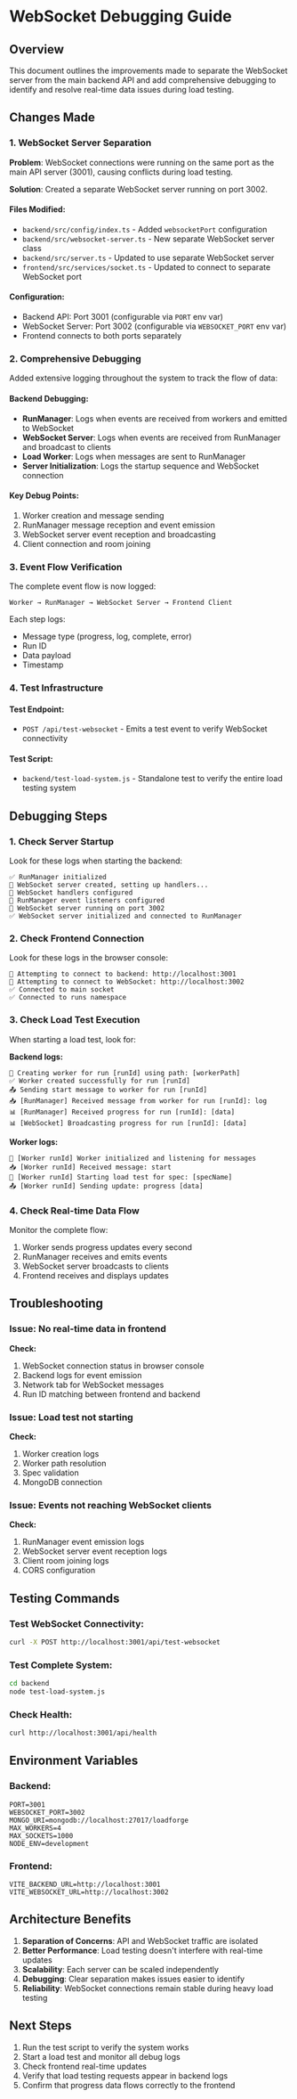# WebSocket Debugging Guide

## Overview

This document outlines the improvements made to separate the WebSocket server from the main backend API and add comprehensive debugging to identify and resolve real-time data issues during load testing.

## Changes Made

### 1. WebSocket Server Separation

**Problem**: WebSocket connections were running on the same port as the main API server (3001), causing conflicts during load testing.

**Solution**: Created a separate WebSocket server running on port 3002.

#### Files Modified:
- `backend/src/config/index.ts` - Added `websocketPort` configuration
- `backend/src/websocket-server.ts` - New separate WebSocket server class
- `backend/src/server.ts` - Updated to use separate WebSocket server
- `frontend/src/services/socket.ts` - Updated to connect to separate WebSocket port

#### Configuration:
- Backend API: Port 3001 (configurable via `PORT` env var)
- WebSocket Server: Port 3002 (configurable via `WEBSOCKET_PORT` env var)
- Frontend connects to both ports separately

### 2. Comprehensive Debugging

Added extensive logging throughout the system to track the flow of data:

#### Backend Debugging:
- **RunManager**: Logs when events are received from workers and emitted to WebSocket
- **WebSocket Server**: Logs when events are received from RunManager and broadcast to clients
- **Load Worker**: Logs when messages are sent to RunManager
- **Server Initialization**: Logs the startup sequence and WebSocket connection

#### Key Debug Points:
1. Worker creation and message sending
2. RunManager message reception and event emission
3. WebSocket server event reception and broadcasting
4. Client connection and room joining

### 3. Event Flow Verification

The complete event flow is now logged:

```
Worker → RunManager → WebSocket Server → Frontend Client
```

Each step logs:
- Message type (progress, log, complete, error)
- Run ID
- Data payload
- Timestamp

### 4. Test Infrastructure

#### Test Endpoint:
- `POST /api/test-websocket` - Emits a test event to verify WebSocket connectivity

#### Test Script:
- `backend/test-load-system.js` - Standalone test to verify the entire load testing system

## Debugging Steps

### 1. Check Server Startup
Look for these logs when starting the backend:
```
✅ RunManager initialized
🔌 WebSocket server created, setting up handlers...
🔌 WebSocket handlers configured
🔌 RunManager event listeners configured
🔌 WebSocket server running on port 3002
✅ WebSocket server initialized and connected to RunManager
```

### 2. Check Frontend Connection
Look for these logs in the browser console:
```
🔌 Attempting to connect to backend: http://localhost:3001
🔌 Attempting to connect to WebSocket: http://localhost:3002
✅ Connected to main socket
✅ Connected to runs namespace
```

### 3. Check Load Test Execution
When starting a load test, look for:

**Backend logs:**
```
🔧 Creating worker for run [runId] using path: [workerPath]
✅ Worker created successfully for run [runId]
📤 Sending start message to worker for run [runId]
📥 [RunManager] Received message from worker for run [runId]: log
📊 [RunManager] Received progress for run [runId]: [data]
📊 [WebSocket] Broadcasting progress for run [runId]: [data]
```

**Worker logs:**
```
🔧 [Worker runId] Worker initialized and listening for messages
📥 [Worker runId] Received message: start
🚀 [Worker runId] Starting load test for spec: [specName]
📤 [Worker runId] Sending update: progress [data]
```

### 4. Check Real-time Data Flow
Monitor the complete flow:
1. Worker sends progress updates every second
2. RunManager receives and emits events
3. WebSocket server broadcasts to clients
4. Frontend receives and displays updates

## Troubleshooting

### Issue: No real-time data in frontend
**Check:**
1. WebSocket connection status in browser console
2. Backend logs for event emission
3. Network tab for WebSocket messages
4. Run ID matching between frontend and backend

### Issue: Load test not starting
**Check:**
1. Worker creation logs
2. Worker path resolution
3. Spec validation
4. MongoDB connection

### Issue: Events not reaching WebSocket clients
**Check:**
1. RunManager event emission logs
2. WebSocket server event reception logs
3. Client room joining logs
4. CORS configuration

## Testing Commands

### Test WebSocket Connectivity:
```bash
curl -X POST http://localhost:3001/api/test-websocket
```

### Test Complete System:
```bash
cd backend
node test-load-system.js
```

### Check Health:
```bash
curl http://localhost:3001/api/health
```

## Environment Variables

### Backend:
```env
PORT=3001
WEBSOCKET_PORT=3002
MONGO_URI=mongodb://localhost:27017/loadforge
MAX_WORKERS=4
MAX_SOCKETS=1000
NODE_ENV=development
```

### Frontend:
```env
VITE_BACKEND_URL=http://localhost:3001
VITE_WEBSOCKET_URL=http://localhost:3002
```

## Architecture Benefits

1. **Separation of Concerns**: API and WebSocket traffic are isolated
2. **Better Performance**: Load testing doesn't interfere with real-time updates
3. **Scalability**: Each server can be scaled independently
4. **Debugging**: Clear separation makes issues easier to identify
5. **Reliability**: WebSocket connections remain stable during heavy load testing

## Next Steps

1. Run the test script to verify the system works
2. Start a load test and monitor all debug logs
3. Check frontend real-time updates
4. Verify that load testing requests appear in backend logs
5. Confirm that progress data flows correctly to the frontend 